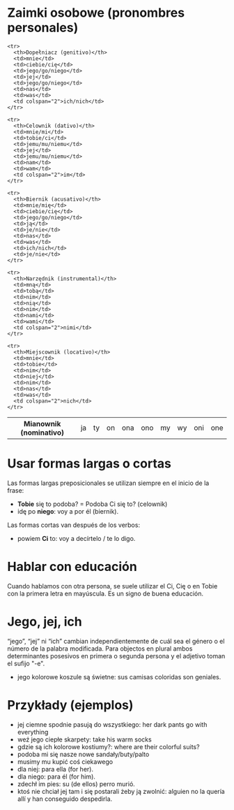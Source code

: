 Zaimki osobowe (pronombres personales)
======================================

<table>
  <tbody>
    <tr>
      <th>Mianownik (nominativo)</th>
      <td>ja</td>
      <td>ty</td>
      <td>on</td>
      <td>ona</td>
      <td>ono</td>
      <td>my</td>
      <td>wy</td>
      <td>oni</td>
      <td>one</td>
    </tr>

    <tr>
      <th>Dopełniacz (genitivo)</th>
      <td>mnie</td>
      <td>ciebie/cię</td>
      <td>jego/go/niego</td>
      <td>jej</td>
      <td>jego/go/niego</td>
      <td>nas</td>
      <td>was</td>
      <td colspan="2">ich/nich</td>
    </tr>

    <tr>
      <th>Celownik (dativo)</th>
      <td>mnie/mi</td>
      <td>tobie/ci</td>
      <td>jemu/mu/niemu</td>
      <td>jej</td>
      <td>jemu/mu/niemu</td>
      <td>nam</td>
      <td>wam</td>
      <td colspan="2">im</td>
    </tr>

    <tr>
      <th>Biernik (acusativo)</th>
      <td>mnie/mię</td>
      <td>ciebie/cię</td>
      <td>jego/go/niego</td>
      <td>ją</td>
      <td>je/nie</td>
      <td>nas</td>
      <td>was</td>
      <td>ich/nich</td>
      <td>je/nie</td>
    </tr>

    <tr>
      <th>Narzędnik (instrumental)</th>
      <td>mną</td>
      <td>tobą</td>
      <td>nim</td>
      <td>nią</td>
      <td>nim</td>
      <td>nami</td>
      <td>wami</td>
      <td colspan="2">nimi</td>
    </tr>

    <tr>
      <th>Miejscownik (locativo)</th>
      <td>mnie</td>
      <td>tobie</td>
      <td>nim</td>
      <td>niej</td>
      <td>nim</td>
      <td>nas</td>
      <td>was</td>
      <td colspan="2">nich</td>
    </tr>
  </tbody>
</table>

Usar formas largas o cortas
===========================

Las formas largas preposicionales se utilizan siempre en el inicio de la frase:

* **Tobie** się to podoba? = Podoba Ci się to? (celownik)
* idę po **niego**: voy a por él (biernik).

Las formas cortas van después de los verbos:

* powiem **Ci** to: voy a decírtelo / te lo digo.

Hablar con educación
====================

Cuando hablamos con otra persona, se suele utilizar el Ci, Cię o en Tobie con
la primera letra en mayúscula. Es un signo de buena educación.

Jego, jej, ich
==============

“jego”, “jej” ni “ich” cambian independientemente de cuál sea el género o el
número de la palabra modificada. Para objectos en plural ambos determinantes
posesivos en primera o segunda persona y el adjetivo toman el sufijo "-e".

* jego kolorowe koszule są świetne: sus camisas coloridas son geniales.

Przykłady (ejemplos)
====================

* jej ciemne spodnie pasują do wszystkiego: her dark pants go with everything
* weź jego ciepłe skarpety: take his warm socks
* gdzie są ich kolorowe kostiumy?: where are their colorful suits?
* podoba mi się nasze nowe sandały/buty/palto
* musimy mu kupić coś ciekawego
* dla niej: para ella (for her).
* dla niego: para él (for him).
* zdechł im pies: su (de ellos) perro murió.
* ktoś nie chciał jej tam i się postarali żeby ją zwolnić: alguien no la
  quería allí y han conseguido despedirla.
